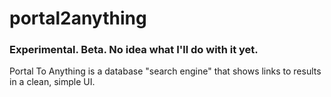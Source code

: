 # portal2anything
### Experimental. Beta. No idea what I'll do with it yet.

Portal To Anything is a database "search engine" that shows links to results in a clean, simple UI.
